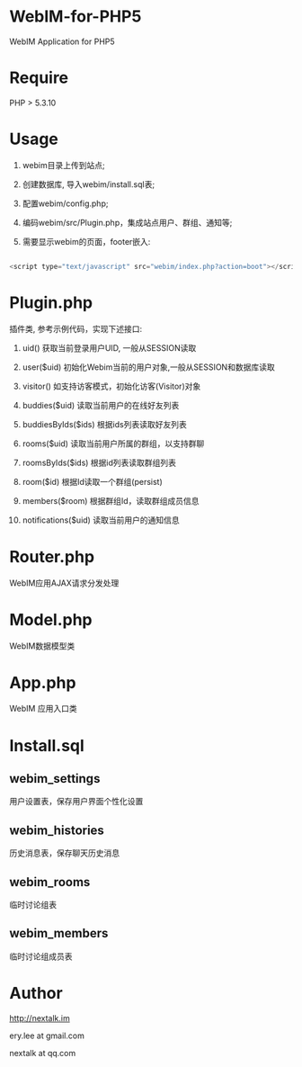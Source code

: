 
WebIM-for-PHP5
==================

WebIM Application for PHP5

Require
=======

PHP > 5.3.10

Usage
=====

1. webim目录上传到站点;

2. 创建数据库, 导入webim/install.sql表;

3. 配置webim/config.php; 

4. 编码webim/src/Plugin.php，集成站点用户、群组、通知等;

5. 需要显示webim的页面，footer嵌入:

    
```javascript

<script type="text/javascript" src="webim/index.php?action=boot"></script>

```


Plugin.php
================

插件类, 参考示例代码，实现下述接口:

1. uid() 获取当前登录用户UID, 一般从SESSION读取

2. user($uid) 初始化Webim当前的用户对象,一般从SESSION和数据库读取

3. visitor() 如支持访客模式，初始化访客(Visitor)对象

4. buddies($uid) 读取当前用户的在线好友列表

5. buddiesByIds($ids) 根据ids列表读取好友列表

6. rooms($uid) 读取当前用户所属的群组，以支持群聊

7. roomsByIds($ids) 根据id列表读取群组列表

8. room($id) 根据Id读取一个群组(persist)

9. members($room) 根据群组Id，读取群组成员信息

10. notifications($uid) 读取当前用户的通知信息


Router.php
==============================

WebIM应用AJAX请求分发处理


Model.php
==============================

WebIM数据模型类


App.php
==============================

WebIM 应用入口类


Install.sql
==============================


webim_settings
--------------

用户设置表，保存用户界面个性化设置


webim_histories
----------------

历史消息表，保存聊天历史消息


webim_rooms
----------------

临时讨论组表


webim_members
----------------

临时讨论组成员表


Author
======

http://nextalk.im

ery.lee at gmail.com

nextalk at qq.com



